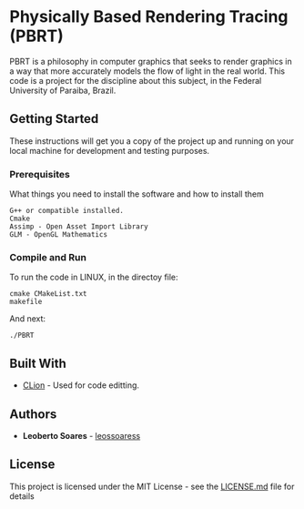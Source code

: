 # Physically Based Rendering Tracing (PBRT)

PBRT is a philosophy in computer graphics that seeks to render graphics in a way that more accurately models
the flow of light in the real world. This code is a project for the discipline about this subject, in the 
Federal University of Paraiba, Brazil.

 ## Getting Started
 
 These instructions will get you a copy of the project up and running on your local machine for development and testing purposes.
 
 ### Prerequisites
 
 What things you need to install the software and how to install them
 
 ```
 G++ or compatible installed.
 Cmake
 Assimp - Open Asset Import Library
 GLM - OpenGL Mathematics
 ```
 
 ### Compile and Run
 
 To run the code in LINUX, in the directoy file:
 
 ```
 cmake CMakeList.txt
 makefile
 ```
 
 And next:
 
 ```
 ./PBRT
 ```
 
 ## Built With
 
 * [CLion](https://www.jetbrains.com/clion/) - Used for code editting.
 
 ## Authors
 
 * **Leoberto Soares** - [leossoaress](https://github.com/leossoaress)

## License

This project is licensed under the MIT License - see the [LICENSE.md](LICENSE.md) file for details